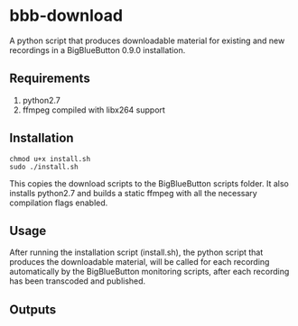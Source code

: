 # bbb-download
A python script that produces downloadable material for existing and new recordings in a BigBlueButton 0.9.0 installation.

## Requirements
1. python2.7
2. ffmpeg compiled with libx264 support

## Installation
```
chmod u+x install.sh 
sudo ./install.sh
```

This copies the download scripts to the BigBlueButton scripts folder. 
It also installs python2.7 and builds a static ffmpeg with all the necessary compilation flags enabled.

## Usage
After running the installation script (install.sh), the python script that produces the downloadable material, will be called for each recording automatically by the BigBlueButton monitoring scripts, after each recording has been transcoded and published.

## Outputs
